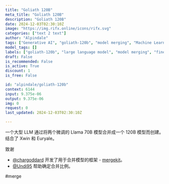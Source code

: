 ```yaml
---
title: "Goliath 120B"
meta_title: "Goliath 120B"
description: "Goliath 120B"
date: 2024-12-03T02:30:10Z
image: "https://img.rifx.online/icons/rifx.svg"
categories: ["text 2 text"]
author: "Alpindale"
tags: ["Generative AI", "goliath-120b", "model merging", "Machine Learning", "large language model", "Natural Language Processing", "mergekit", "Programming", "fine-tuned Llama", "Chatbots", "Alpindale"]
model_tags: []
labels: ["goliath-120b", "large language model", "model merging", "fine-tuned Llama", "mergekit"]
draft: False
is_recommended: False
is_active: True
discount: 1
is_free: False

id: "alpindale/goliath-120b"
context: 6144
input: 9.375e-06
output: 9.375e-06
img: 0
request: 0
last_updated: 2024-12-03T02:30:10Z

---
```


一个大型 LLM 通过将两个微调的 Llama 70B 模型合并成一个 120B 模型而创建。结合了 Xwin 和 Euryale。

致谢
- [@chargoddard](https://huggingface.co/chargoddard) 开发了用于合并模型的框架 - [mergekit](https://github.com/cg123/mergekit)。
- [@Undi95](https://huggingface.co/Undi95) 帮助确定合并比例。

#merge
```

